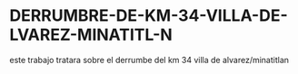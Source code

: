 # DERRUMBRE-DE-KM-34-VILLA-DE-LVAREZ-MINATITL-N
este trabajo tratara sobre el derrumbe del km 34 villa de alvarez/minatitlan 
